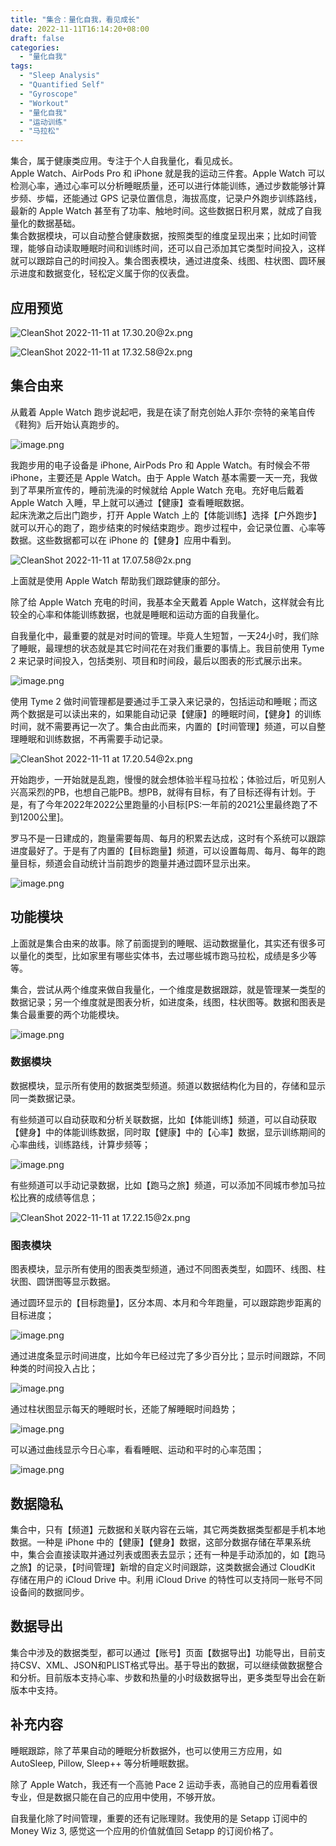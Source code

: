 ```yaml
---
title: "集合：量化自我，看见成长"
date: 2022-11-11T16:14:20+08:00
draft: false
categories:
  - "量化自我"
tags:
  - "Sleep Analysis"
  - "Quantified Self"
  - "Gyroscope"
  - "Workout"
  - "量化自我"
  - "运动训练"
  - "马拉松"
---
```


集合，属于健康类应用。专注于个人自我量化，看见成长。<br />Apple Watch、AirPods Pro 和 iPhone 就是我的运动三件套。Apple Watch 可以检测心率，通过心率可以分析睡眠质量，还可以进行体能训练，通过步数能够计算步频、步幅，还能通过 GPS 记录位置信息，海拔高度，记录户外跑步训练路线，最新的 Apple Watch 甚至有了功率、触地时间。这些数据日积月累，就成了自我量化的数据基础。<br />集合数据模块，可以自动整合健康数据，按照类型的维度呈现出来；比如时间管理，能够自动读取睡眠时间和训练时间，还可以自己添加其它类型时间投入，这样就可以跟踪自己的时间投入。集合图表模块，通过进度条、线图、柱状图、圆环展示进度和数据变化，轻松定义属于你的仪表盘。

## 应用预览

![CleanShot 2022-11-11 at 17.30.20@2x.png](https://cdn.nlark.com/yuque/0/2022/png/177619/1668159035613-5af4bd20-26db-4cfa-9130-cc86d8b25afc.png#averageHue=%23d7d6c0&clientId=u0d5334ff-ea90-4&crop=0&crop=0&crop=1&crop=1&from=paste&height=569&id=u20b1f360&margin=%5Bobject%20Object%5D&name=CleanShot%202022-11-11%20at%2017.30.20%402x.png&originHeight=1138&originWidth=1712&originalType=binary&ratio=1&rotation=0&showTitle=false&size=1163684&status=done&style=none&taskId=ue4ff8665-e4c2-4b64-9bc6-af4bb9e249f&title=&width=856)

![CleanShot 2022-11-11 at 17.32.58@2x.png](https://cdn.nlark.com/yuque/0/2022/png/177619/1668159199222-331fe4c9-4416-42da-be7e-cb5bcd17015c.png#averageHue=%230c7c5a&clientId=u0d5334ff-ea90-4&crop=0&crop=0&crop=1&crop=1&from=paste&height=565&id=ub87ee8aa&margin=%5Bobject%20Object%5D&name=CleanShot%202022-11-11%20at%2017.32.58%402x.png&originHeight=1130&originWidth=1620&originalType=binary&ratio=1&rotation=0&showTitle=false&size=695711&status=done&style=none&taskId=u681cb0d1-3213-4b8e-a9a0-42f44439580&title=&width=810)

## 集合由来

从戴着 Apple Watch 跑步说起吧，我是在读了耐克创始人菲尔·奈特的亲笔自传《鞋狗》后开始认真跑步的。

![image.png](https://cdn.nlark.com/yuque/0/2022/png/177619/1668157455040-1d6037ae-493a-4320-b1a6-2ddb020edeac.png#averageHue=%23d4c2a5&clientId=u10c3f043-b3fa-4&crop=0&crop=0&crop=1&crop=1&from=paste&height=330&id=ue8a40b7f&margin=%5Bobject%20Object%5D&name=image.png&originHeight=660&originWidth=1408&originalType=binary&ratio=1&rotation=0&showTitle=false&size=416225&status=done&style=none&taskId=u876654e9-33c7-4848-a385-25ccbc1312b&title=&width=704)

我跑步用的电子设备是 iPhone, AirPods Pro 和 Apple Watch。有时候会不带 iPhone，主要还是 Apple Watch。由于 Apple Watch 基本需要一天一充，我做到了苹果所宣传的，睡前洗澡的时候就给 Apple Watch 充电。充好电后戴着 Apple Watch 入睡，早上就可以通过【健康】查看睡眠数据。<br />起床洗漱之后出门跑步，打开 Apple Watch 上的【体能训练】选择【户外跑步】就可以开心的跑了，跑步结束的时候结束跑步。跑步过程中，会记录位置、心率等数据。这些数据都可以在 iPhone 的【健身】应用中看到。

![CleanShot 2022-11-11 at 17.07.58@2x.png](https://cdn.nlark.com/yuque/0/2022/png/177619/1668157698941-8430ffdf-32aa-4ee3-a7a7-499fd9a37a67.png#averageHue=%2366864d&clientId=u10c3f043-b3fa-4&crop=0&crop=0&crop=1&crop=1&from=paste&height=269&id=udb350266&margin=%5Bobject%20Object%5D&name=CleanShot%202022-11-11%20at%2017.07.58%402x.png&originHeight=538&originWidth=906&originalType=binary&ratio=1&rotation=0&showTitle=false&size=396528&status=done&style=none&taskId=ud616494d-490a-4e65-b598-2dfb229de70&title=&width=453)

上面就是使用 Apple Watch 帮助我们跟踪健康的部分。

除了给 Apple Watch 充电的时间，我基本全天戴着 Apple Watch，这样就会有比较全的心率和体能训练数据，也就是睡眠和运动方面的自我量化。

自我量化中，最重要的就是对时间的管理。毕竟人生短暂，一天24小时，我们除了睡眠，最理想的状态就是其它时间花在对我们重要的事情上。我目前使用 Tyme 2 来记录时间投入，包括类别、项目和时间段，最后以图表的形式展示出来。

![image.png](https://cdn.nlark.com/yuque/0/2022/png/177619/1668157737532-b69c8ece-5a81-46fd-95ee-7f37c45071ee.png#averageHue=%23797b48&clientId=u10c3f043-b3fa-4&crop=0&crop=0&crop=1&crop=1&from=paste&height=635&id=u06dd88b5&margin=%5Bobject%20Object%5D&name=image.png&originHeight=1270&originWidth=1702&originalType=binary&ratio=1&rotation=0&showTitle=false&size=693046&status=done&style=none&taskId=ue5b16a07-7c22-466d-a760-332e05e74ef&title=&width=851)

使用 Tyme 2 做时间管理都是要通过手工录入来记录的，包括运动和睡眠；而这两个数据是可以读出来的，如果能自动记录【健康】的睡眠时间，【健身】的训练时间，就不需要再记一次了。集合由此而来，内置的【时间管理】频道，可以自整理睡眠和训练数据，不再需要手动记录。

![CleanShot 2022-11-11 at 17.20.54@2x.png](https://cdn.nlark.com/yuque/0/2022/png/177619/1668158474105-9ec26f3c-07b8-4cdb-9174-214c508fe84f.png#averageHue=%23c1c2c2&clientId=udc968c19-fd92-4&crop=0&crop=0&crop=1&crop=1&from=paste&height=397&id=uaa7dfb29&margin=%5Bobject%20Object%5D&name=CleanShot%202022-11-11%20at%2017.20.54%402x.png&originHeight=794&originWidth=930&originalType=binary&ratio=1&rotation=0&showTitle=false&size=140404&status=done&style=none&taskId=u706bfef2-e24a-4228-81e1-6173e129f13&title=&width=465)

开始跑步，一开始就是乱跑，慢慢的就会想体验半程马拉松；体验过后，听见别人兴高采烈的PB，也想自己能PB。想PB，就得有目标，有了目标还得有计划。于是，有了今年2022年2022公里跑量的小目标[PS:一年前的2021公里最终跑了不到1200公里]。

罗马不是一日建成的，跑量需要每周、每月的积累去达成，这时有个系统可以跟踪进度最好了。于是有了内置的【目标跑量】频道，可以设置每周、每月、每年的跑量目标，频道会自动统计当前跑步的跑量并通过圆环显示出来。

![image.png](https://cdn.nlark.com/yuque/0/2022/png/177619/1668158345926-9f756ebd-6047-43c0-8085-27fff26195e1.png#averageHue=%23f1f3f2&clientId=udc968c19-fd92-4&crop=0&crop=0&crop=1&crop=1&from=paste&height=266&id=u6f124c23&margin=%5Bobject%20Object%5D&name=image.png&originHeight=532&originWidth=986&originalType=binary&ratio=1&rotation=0&showTitle=false&size=241899&status=done&style=none&taskId=u98ed17f1-3d6b-4179-aa1d-d8a395b39aa&title=&width=493)

## 功能模块

上面就是集合由来的故事。除了前面提到的睡眠、运动数据量化，其实还有很多可以量化的类型，比如家里有哪些实体书，去过哪些城市跑马拉松，成绩是多少等等。

集合，尝试从两个维度来做自我量化，一个维度是数据跟踪，就是管理某一类型的数据记录；另一个维度就是图表分析，如进度条，线图，柱状图等。数据和图表是集合最重要的两个功能模块。

![image.png](https://cdn.nlark.com/yuque/0/2022/png/177619/1668157821630-babd87de-f040-4894-a56c-3507311ab1ff.png#averageHue=%23e9efef&clientId=u10c3f043-b3fa-4&crop=0&crop=0&crop=1&crop=1&from=paste&height=919&id=u12e08f04&margin=%5Bobject%20Object%5D&name=image.png&originHeight=1838&originWidth=1710&originalType=binary&ratio=1&rotation=0&showTitle=false&size=696137&status=done&style=none&taskId=u805717d1-4738-4254-a866-c62ee60f88e&title=&width=855)

### 数据模块

数据模块，显示所有使用的数据类型频道。频道以数据结构化为目的，存储和显示同一类数据记录。

有些频道可以自动获取和分析关联数据，比如【体能训练】频道，可以自动获取【健身】中的体能训练数据，同时取【健康】中的【心率】数据，显示训练期间的心率曲线，训练路线，计算步频等；

![image.png](https://cdn.nlark.com/yuque/0/2022/png/177619/1668157882840-a4e41020-aeaf-4c05-aa39-53b8cc603351.png#averageHue=%23d0eabb&clientId=u10c3f043-b3fa-4&crop=0&crop=0&crop=1&crop=1&from=paste&height=883&id=ubcc704fb&margin=%5Bobject%20Object%5D&name=image.png&originHeight=1766&originWidth=1706&originalType=binary&ratio=1&rotation=0&showTitle=false&size=1540621&status=done&style=none&taskId=uef8911d6-19ef-480f-a34b-40b2c48df77&title=&width=853)

有些频道可以手动记录数据，比如【跑马之旅】频道，可以添加不同城市参加马拉松比赛的成绩等信息；

![CleanShot 2022-11-11 at 17.22.15@2x.png](https://cdn.nlark.com/yuque/0/2022/png/177619/1668158561230-713763d8-ff12-45a9-be71-b1c5069e2e27.png#averageHue=%23e1bbc6&clientId=udc968c19-fd92-4&crop=0&crop=0&crop=1&crop=1&from=paste&height=676&id=udd19006c&margin=%5Bobject%20Object%5D&name=CleanShot%202022-11-11%20at%2017.22.15%402x.png&originHeight=1352&originWidth=1170&originalType=binary&ratio=1&rotation=0&showTitle=false&size=173642&status=done&style=none&taskId=u5a10fa83-dbfa-4625-968d-0dbd5681a10&title=&width=585)

### 图表模块

图表模块，显示所有使用的图表类型频道，通过不同图表类型，如圆环、线图、柱状图、圆饼图等显示数据。

通过圆环显示的【目标跑量】，区分本周、本月和今年跑量，可以跟踪跑步距离的目标进度；

![image.png](https://cdn.nlark.com/yuque/0/2022/png/177619/1668158619131-cd046500-abc5-4a4a-84cc-a365e95e1f04.png#averageHue=%23eeeff0&clientId=udc968c19-fd92-4&crop=0&crop=0&crop=1&crop=1&from=paste&height=308&id=u21039e0d&margin=%5Bobject%20Object%5D&name=image.png&originHeight=616&originWidth=1492&originalType=binary&ratio=1&rotation=0&showTitle=false&size=426389&status=done&style=none&taskId=u1272817c-1c1c-45d0-9453-3bbca9689bc&title=&width=746)

通过进度条显示时间进度，比如今年已经过完了多少百分比；显示时间跟踪，不同种类的时间投入占比；

![image.png](https://cdn.nlark.com/yuque/0/2022/png/177619/1668158030694-7cfc6248-8680-430e-a894-f2a9650ba0bf.png#averageHue=%23deedf0&clientId=u10c3f043-b3fa-4&crop=0&crop=0&crop=1&crop=1&from=paste&height=314&id=u434d5a60&margin=%5Bobject%20Object%5D&name=image.png&originHeight=628&originWidth=986&originalType=binary&ratio=1&rotation=0&showTitle=false&size=235253&status=done&style=none&taskId=ud6e5b01b-e2b1-4728-8937-a81f518770d&title=&width=493)

通过柱状图显示每天的睡眠时长，还能了解睡眠时间趋势；

![image.png](https://cdn.nlark.com/yuque/0/2022/png/177619/1668158061935-b77af272-2e86-4821-80d8-1def1942966c.png#averageHue=%23f0f2f1&clientId=u10c3f043-b3fa-4&crop=0&crop=0&crop=1&crop=1&from=paste&height=308&id=u9e383cda&margin=%5Bobject%20Object%5D&name=image.png&originHeight=616&originWidth=986&originalType=binary&ratio=1&rotation=0&showTitle=false&size=224840&status=done&style=none&taskId=u1198cfb9-cf87-4d34-abda-e25d55cab27&title=&width=493)

可以通过曲线显示今日心率，看看睡眠、运动和平时的心率范围；

![image.png](https://cdn.nlark.com/yuque/0/2022/png/177619/1668158071764-a7ddb1f7-b4d3-4329-b9e3-942a5992352e.png#averageHue=%23f0f2f0&clientId=u10c3f043-b3fa-4&crop=0&crop=0&crop=1&crop=1&from=paste&height=311&id=u695d45cb&margin=%5Bobject%20Object%5D&name=image.png&originHeight=622&originWidth=986&originalType=binary&ratio=1&rotation=0&showTitle=false&size=243053&status=done&style=none&taskId=u7d8ac428-71d8-49ed-9f70-85e72b40b76&title=&width=493)

## 数据隐私

集合中，只有【频道】元数据和关联内容在云端，其它两类数据类型都是手机本地数据。一种是 iPhone 中的【健康】【健身】数据，这部分数据存储在苹果系统中，集合会直接读取并通过列表或图表去显示；还有一种是手动添加的，如【跑马之旅】的记录，【时间管理】新增的自定义时间跟踪，这类数据会通过 CloudKit 存储在用户的 iCloud Drive 中。利用 iCloud Drive 的特性可以支持同一账号不同设备间的数据同步。

## 数据导出

集合中涉及的数据类型，都可以通过【账号】页面【数据导出】功能导出，目前支持CSV、XML、JSON和PLIST格式导出。基于导出的数据，可以继续做数据整合和分析。目前版本支持心率、步数和热量的小时级数据导出，更多类型导出会在新版本中支持。

## 补充内容

睡眠跟踪，除了苹果自动的睡眠分析数据外，也可以使用三方应用，如 AutoSleep, Pillow, Sleep++ 等分析睡眠数据。

除了 Apple Watch，我还有一个高驰 Pace 2 运动手表，高驰自己的应用看着很专业，但是数据只能在自己的应用中使用，不够开放。

自我量化除了时间管理，重要的还有记账理财。我使用的是 Setapp 订阅中的 Money Wiz 3, 感觉这一个应用的价值就值回 Setapp 的订阅价格了。
